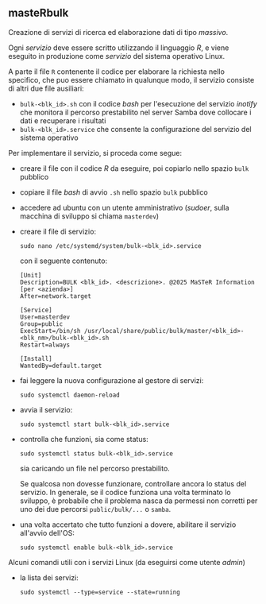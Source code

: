 ## masteRbulk

Creazione di servizi di ricerca ed elaborazione dati di tipo *massivo*.

Ogni *servizio* deve essere scritto utilizzando il linguaggio *R*, e viene eseguito in produzione come *servizio* del sistema operativo Linux.

A parte il file `R` contenente il codice per elaborare la richiesta nello specifico, che puo essere chiamato in qualunque modo, il servizio consiste di altri due file ausiliari:
- `bulk-<blk_id>.sh` con il codice *bash* per l'esecuzione del servizio *inotify* che monitora il percorso prestabilito nel server Samba dove collocare i dati e recuperare i risultati
- `bulk-<blk_id>.service` che consente la configurazione del servizio del sistema operativo

Per implementare il servizio, si proceda come segue:

  - creare il file con il codice $R$ da eseguire, poi copiarlo nello spazio `bulk` pubblico

  - copiare il file *bash* di avvio `.sh` nello spazio `bulk` pubblico

  - accedere ad ubuntu con un utente amministrativo (*sudoer*, sulla macchina di sviluppo si chiama `masterdev`)

  - creare il file di servizio:
    ```
    sudo nano /etc/systemd/system/bulk-<blk_id>.service
    ```
    con il seguente contenuto:
    ```
    [Unit]
    Description=BULK <blk_id>. <descrizione>. @2025 MaSTeR Information [per <azienda>] 
    After=network.target
    
    [Service]
    User=masterdev
    Group=public
    ExecStart=/bin/sh /usr/local/share/public/bulk/master/<blk_id>-<blk_nm>/bulk-<blk_id>.sh
    Restart=always
    
    [Install]
    WantedBy=default.target
    ```
    
  - fai leggere la nuova configurazione al gestore di servizi: 
    ```
    sudo systemctl daemon-reload
    ```
    
  - avvia il servizio: 
    ```
    sudo systemctl start bulk-<blk_id>.service
    ```
    
  - controlla che funzioni, sia come status:
    ```
    sudo systemctl status bulk-<blk_id>.service
    ```
    sia caricando un file nel percorso prestabilito.
    
    Se qualcosa non dovesse funzionare, controllare ancora lo status del servizio. 
    In generale, se il codice funziona una volta terminato lo sviluppo, è probabile che il problema nasca da permessi non corretti 
    per uno dei due percorsi `public/bulk/...` o `samba`.
    
  - una volta accertato che tutto funzioni a dovere, abilitare il servizio all'avvio dell'OS:
    ```
    sudo systemctl enable bulk-<blk_id>.service
    ```
    
Alcuni comandi utili con i servizi Linux (da eseguirsi come utente *admin*)

- la lista dei servizi:
  ```
  sudo systemctl --type=service --state=running
  ```
